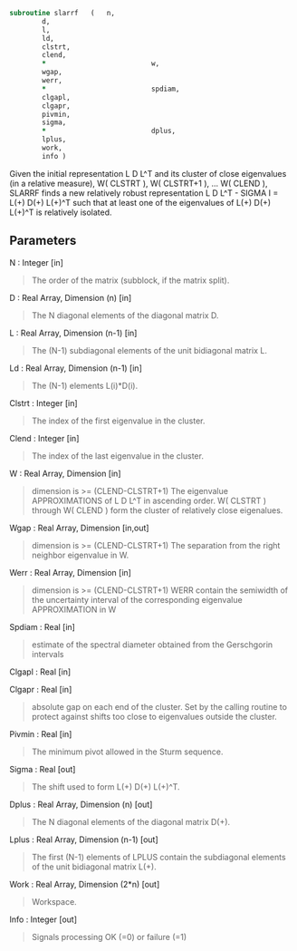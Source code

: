 ```fortran
subroutine slarrf	(	n,
		d,
		l,
		ld,
		clstrt,
		clend,
		*                          w,
		wgap,
		werr,
		*                          spdiam,
		clgapl,
		clgapr,
		pivmin,
		sigma,
		*                          dplus,
		lplus,
		work,
		info )
```

 Given the initial representation L D L^T and its cluster of close
 eigenvalues (in a relative measure), W( CLSTRT ), W( CLSTRT+1 ), ...
 W( CLEND ), SLARRF finds a new relatively robust representation
 L D L^T - SIGMA I = L(+) D(+) L(+)^T such that at least one of the
 eigenvalues of L(+) D(+) L(+)^T is relatively isolated.

## Parameters
N : Integer [in]
> The order of the matrix (subblock, if the matrix split).

D : Real Array, Dimension (n) [in]
> The N diagonal elements of the diagonal matrix D.

L : Real Array, Dimension (n-1) [in]
> The (N-1) subdiagonal elements of the unit bidiagonal
> matrix L.

Ld : Real Array, Dimension (n-1) [in]
> The (N-1) elements L(i)*D(i).

Clstrt : Integer [in]
> The index of the first eigenvalue in the cluster.

Clend : Integer [in]
> The index of the last eigenvalue in the cluster.

W : Real Array, Dimension [in]
> dimension is >=  (CLEND-CLSTRT+1)
> The eigenvalue APPROXIMATIONS of L D L^T in ascending order.
> W( CLSTRT ) through W( CLEND ) form the cluster of relatively
> close eigenalues.

Wgap : Real Array, Dimension [in,out]
> dimension is >=  (CLEND-CLSTRT+1)
> The separation from the right neighbor eigenvalue in W.

Werr : Real Array, Dimension [in]
> dimension is >=  (CLEND-CLSTRT+1)
> WERR contain the semiwidth of the uncertainty
> interval of the corresponding eigenvalue APPROXIMATION in W

Spdiam : Real [in]
> estimate of the spectral diameter obtained from the
> Gerschgorin intervals

Clgapl : Real [in]

Clgapr : Real [in]
> absolute gap on each end of the cluster.
> Set by the calling routine to protect against shifts too close
> to eigenvalues outside the cluster.

Pivmin : Real [in]
> The minimum pivot allowed in the Sturm sequence.

Sigma : Real [out]
> The shift used to form L(+) D(+) L(+)^T.

Dplus : Real Array, Dimension (n) [out]
> The N diagonal elements of the diagonal matrix D(+).

Lplus : Real Array, Dimension (n-1) [out]
> The first (N-1) elements of LPLUS contain the subdiagonal
> elements of the unit bidiagonal matrix L(+).

Work : Real Array, Dimension (2*n) [out]
> Workspace.

Info : Integer [out]
> Signals processing OK (=0) or failure (=1)

